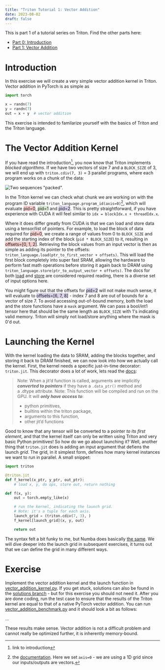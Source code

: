 ```yaml
---
title: "Triton Tutorial 1: Vector Addition"
date: 2023-08-02
draft: false
---
```


This is part 1 of a tutorial series on Triton. Find the other parts here:

- [Part 0: Introduction](https://lweitkamp.github.io/posts/triton_tutorial_0_introduction/)
- [Part 1: Vector Addition](https://lweitkamp.github.io/posts/triton_tutorial_1_vector_addition/)

# Introduction

In this exercise we will create a very simple vector addition kernel in Triton. Vector addition in PyTorch is as simple as 
```python
import torch

x = randn(7)
y = randn(7)
out = x + y  # vector addition
```
This exercise is intended to familarize yourself with the basics of Triton and the Triton language.

# The Vector Addition Kernel
If you have read the introduction[^1], you now know that Triton implements *blocked algorithms*. If we have two vectors of size 7 and a `BLOCK_SIZE` of 3, we will end up with `triton.cdiv(7, 3)` = 3 parallel programs, where each program works on a chunk of the data:

![Two sequences "packed".](/img/triton/triton_lang_blocked.svg)

In the Triton kernel we can check what chunk we are working on with the program ID variable `triton_language.program_id(axis=0)`[^3], which will evaluate <span style="background-color:#f4ccccff">pid=0</span>, <span style="background-color:#d9ead3ff">pid=1</span> and <span style="background-color:#d9d2e9ff">pid=2</span>. This is pretty straightforward, if you have experience with CUDA it will feel similar to `idx = blockIdx.x + threadIdx.x`.

Where it does differ greatly from CUDA is that we can load and store data using a tensor/list of pointers. For example, to load the block of data required for <span style="background-color:#f4ccccff">pid=0</span>, we create a range of values from 0 to `BLOCK_SIZE` and add the starting index of the block (`pid * BLOCK_SIZE`) to it, resulting in <span style="background-color:#f4ccccff">offsets=[0, 1, 2]</span>. Retrieving the block values from an input vector is then as simple as adding its pointer to the offsets: `triton_language.load(ptr_to_first_vector + offsets)`. This will load the first block completely into super fast SRAM, allowing the hardware to perform fast math operations before storing it again back to DRAM using `triton_language.store(ptr_to_output_vector + offsets)`. The docs for both [load](https://triton-lang.org/main/python-api/generated/triton.language.load.html#triton-language-load) and [store](https://triton-lang.org/main/python-api/generated/triton.language.store.html#triton-language-store) are considered required reading, there is a diverse set of input options here.

You might figure out that the offsets for <span style="background-color:#d9d2e9ff">pid=2</span> will not make much sense, it will evaluate to <span style="background-color:#d9d2e9ff">offsets=[6, 7, 8]</span> - index 7 and 8 are out of bounds for a vector of size 7. To avoid accessing out-of-bound memory, both the load and the store functions have a `mask` argument. We can pass a bool/int1 tensor here that should be the same length as `BLOCK_SIZE` with 1's indicating valid memory. Triton will simply not load/store anything where the mask is 0'd out.

# Launching the Kernel
With the kernel loading the data to SRAM, adding the blocks together, and storing it back to DRAM finished, we can now look into how we actually call the kernel. First, the kernel needs a specific just-in-time decorator: `triton.jit`. This decorator does a lot of work, lets read the [docs](https://triton-lang.org/main/python-api/generated/triton.jit.html#triton.jit):

> Note: When a jit’d function is called, arguments are implicitly ***converted to pointers*** if they have a `.data_ptr()` method and a .dtype attribute. 
> Note: This function will be compiled and run on the GPU. It will ***only have access to***:
> - python primitives,
> - builtins within the triton package,
> - arguments to this function,
> - other jit’d functions

Good to know that any tensor will be converted to a pointer *to its first element*, and that the kernel itself can only be written using Triton and very basic Python primitives! So how do we go about launching it? Well, another thing that `triton.jit` does is adding an input argument that defiens the launch *grid*. The grid, in it simplest form, defines how many kernel instances we want to run in parallel. A small snippet:
```python
import triton

@triton.jit
def f_kernel(x_ptr, y_ptr, out_ptr):
	# load x, y, do ops, store out, return nothing

def f(x, y):
	out = torch.empty_like(x)

	# run the kernel, indicating the launch grid.
	# Note: it's a tuple for each axis.
	launch_grid = (triton.cdiv(7, 3), )
	f_kernel[launch_grid](x, y, out)

	return out
```
The syntax felt a bit funky to me, but Numba does basically [the same](https://numba.pydata.org/numba-doc/dev/cuda/kernels.html). We will dive deeper into the launch grid in subsequent exercises, it turns out that we can define the grid in many different ways.
# Exercise
Implement the vector addition kernel and the launch function in [vector_addition_kernel.py](https://github.com/lweitkamp/triton_tutorial/blob/main/vector_addition/vector_addition_kernel.py). If you get stuck, solutions can also be found in the [solutions branch](https://github.com/lweitkamp/triton_tutorial/tree/solutions) - but for this exercise you should not need it. After you are done coding, run the test case to ensure that the results of the Triton kernel are equal to that of a native PyTorch vector addition. You can run [vector_addition_benchmark.py](https://github.com/lweitkamp/triton_tutorial/blob/main/vector_addition/vector_addition_benchmark.py) and it should look a bit as follows:

...

These results make sense. Vector addition is not a difficult problem and cannot really be optimized further, it is inherently memory-bound.

[^1]: link to introduction
[^3]: the [documentation](https://triton-lang.org/main/python-api/generated/triton.language.program_id.html#triton.language.program_id). Here we set `axis=0` - we are using a 1D grid since our inputs/outputs are vectors.
